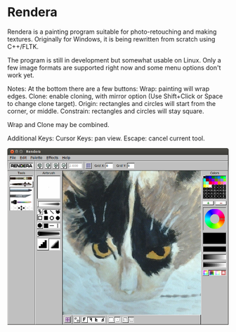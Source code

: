 Rendera
=======

Rendera is a painting program suitable for photo-retouching and making textures. Originally for Windows, it is being rewritten from scratch using C++/FLTK.

The program is still in development but somewhat usable on Linux. Only a few image formats are supported right now and some menu options don't work yet.

Notes:
At the bottom there are a few buttons:
Wrap: painting will wrap edges.
Clone: enable cloning, with mirror option (Use Shift+Click or Space to change clone target).
Origin: rectangles and circles will start from the corner, or middle.
Constrain: rectangles and circles will stay square.

Wrap and Clone may be combined.

Additional Keys:
Cursor Keys: pan view.
Escape: cancel current tool.

![Screenshot](/screenshots/screenshot.png "Screenshot")

